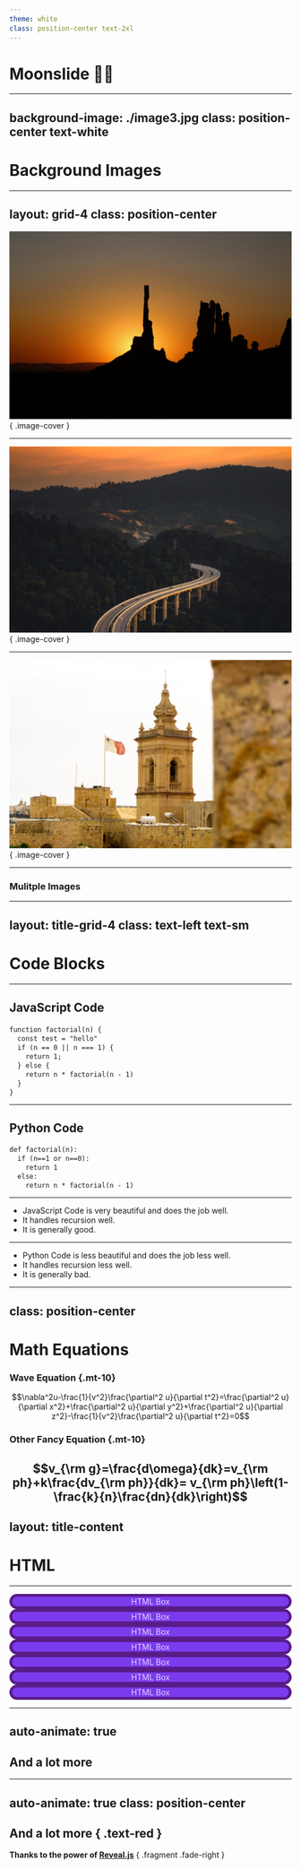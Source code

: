 ```yaml
---
theme: white
class: position-center text-2xl
---
```


# Moonslide 🌛🛝

---
background-image: ./image3.jpg
class: position-center text-white
---

# Background Images


---
layout: grid-4
class: position-center
---

![](./image1.jpg) { .image-cover }

***

![](./image3.jpg) { .image-cover }

***

![](./image2.jpg) { .image-cover }

***

### Mulitple Images

---
layout: title-grid-4
class: text-left text-sm
---

# Code Blocks

***

## JavaScript Code 

``` { data-line-numbers }
function factorial(n) {
  const test = "hello"
  if (n == 0 || n === 1) {
    return 1;
  } else {
    return n * factorial(n - 1)
  }
}
```

***

## Python Code 

``` { data-line-numbers }
def factorial(n):
  if (n==1 or n==0):
    return 1
  else:
    return n * factorial(n - 1)
```

***

- JavaScript Code is very beautiful and does the job well.
- It handles recursion well.
- It is generally good. 

***

- Python Code is less beautiful and does the job less well.
- It handles recursion less well.
- It is generally bad.
---
class: position-center
---
# Math Equations

### Wave Equation {.mt-10}

$$\nabla^2u-\frac{1}{v^2}\frac{\partial^2 u}{\partial t^2}=\frac{\partial^2 u}{\partial x^2}+\frac{\partial^2 u}{\partial y^2}+\frac{\partial^2 u}{\partial z^2}-\frac{1}{v^2}\frac{\partial^2 u}{\partial t^2}=0$$ 

### Other Fancy Equation {.mt-10}

$$v_{\rm g}=\frac{d\omega}{dk}=v_{\rm ph}+k\frac{dv_{\rm ph}}{dk}= v_{\rm ph}\left(1-\frac{k}{n}\frac{dn}{dk}\right)$$
---
layout: title-content
---
# HTML
***

<style>
.box {
  background-color: #7c3aed;
  color: #ddd6fe;
  border: 5px solid #581c87;
  border-radius: 1rem;
  display: flex;
  justify-content: center;
  align-items: center;
}
</style>

<div class="layout grid grid-7">
  <div class="box">HTML Box</div>
  <div class="box">HTML Box</div>
  <div class="box">HTML Box</div>
  <div class="box">HTML Box</div>
  <div class="box">HTML Box</div>
  <div class="box">HTML Box</div>
  <div class="box large-item">HTML Box</div>
</div>

---
auto-animate: true
---

## And a lot more

---
auto-animate: true
class: position-center
---

## And a lot more { .text-red }

**Thanks to the power of [Reveal.js](https://revealjs.com/)** { .fragment .fade-right }
